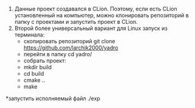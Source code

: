 1. Данные проект создавался в CLion. Поэтому, если есть CLion установленный на компьютер, можно клонировать репозиторий в папку с проектами и запустить проект в CLion.
2. Второй более универсальный вариант для Linux запуск из терминала:
   * скопировать репозиторий git clone https://github.com/larchik2000/yadro
   * перейти в папку cd yadro/
   * собрать проект:
   + mkdir build
   + cd build
   + cmake ..
   + make
     
*запустить исполняемый файл ./exp

